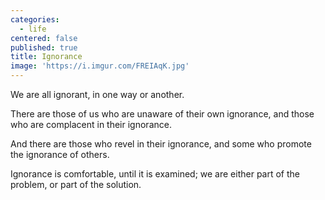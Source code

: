 ```yaml
---
categories:
  - life
centered: false
published: true
title: Ignorance
image: 'https://i.imgur.com/FREIAqK.jpg'
---
```

We are all ignorant,
in one way or another.

There are those of us
who are unaware
of their own ignorance,
and those who are complacent
in their ignorance.

And there are those
who revel in their ignorance,
and some who promote
the ignorance of others.

Ignorance is comfortable,
until it is examined;
we are either part of the problem,
or part of the solution.
